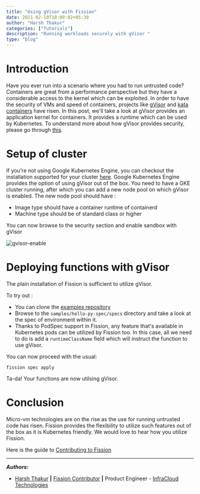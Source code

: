 ```yaml
---
title: "Using gVisor with Fission"
date: 2021-02-10T18:09:02+05:30
author: "Harsh Thakur"
categories: ["Tutorials"]
description: "Running workloads securely with gVisor "
type: "blog"
---
```


# Introduction

Have you ever run into a scenario where you had to run untrusted code? Containers are great from a performance perspective but they have a considerable access to the kernel which can be exploited. In order to have the security of VMs and speed of containers, projects like [gVisor](https://github.com/google/gvisor) and [kata containers](https://github.com/kata-containers/kata-containers) have risen. In this post, we'll take a look at gVisor provides an application kernel for containers. It provides a runtime which can be used by Kubernetes. To understand more about how gVisor provides security, please go through [this](https://gvisor.dev/docs/architecture_guide/security/).

# Setup of cluster

If you're not using Google Kubernetes Engine, you can checkout the installation supported for your cluster [here](https://gvisor.dev/docs/user_guide/quick_start/kubernetes/).
Google Kubernetes Engine provides the option of using gVisor out of the box. You need to have a GKE cluster running, after which you can add a new node pool on which gVisor is enabled. The new node pool should have :
- Image type should have a container runtime of containerd
- Machine type should be of standard class or higher

You can now browse to the security section and enable sandbox with gVisor

![gvisor-enable](/images/enable-gvisor.png)


# Deploying functions with gVisor

The plain installation of Fission is sufficient to utilize gVisor.

To try out :
- You can clone the [examples repository](https://github.com/fission/examples) 
- Browse to the `samples/hello-py-spec/specs` directory and take a look at the spec of   environment within it.
- Thanks to PodSpec support in Fission, any feature that's available in Kubernetes pods can be utilized by Fission too. In this case, all we need to do is add a `runtimeClassName` field which will instruct the function to use gVisor.

<!-- ![gvisor-podspec](/images/gvisor-podspec.png) -->

You can now proceed with the usual:

```
fission spec apply
```

Ta-da! Your functions are now utilsing gVisor. 

# Conclusion
Micro-vm technologies are on the rise as the use for running untrusted code has risen. Fission provides the flexibility to utilize such features out of the box as it is Kubernetes friendly.  We would love to hear how you utilize Fission. 

Here is the guide to [Contributing to Fission](/docs/contributing/)


--- 

**_Authors:_**

* [Harsh Thakur](https://twitter.com/harsh_thakur_1)  **|**  [Fission Contributor](https://github.com/RealHarshThakur)  **|**  Product Engineer - [InfraCloud Technologies](http://infracloud.io/)